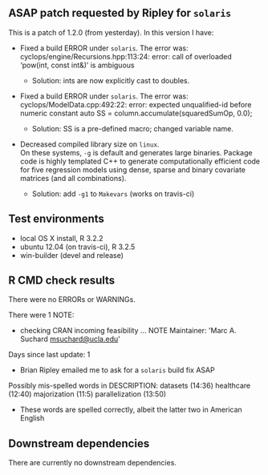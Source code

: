 ## ASAP patch requested by Ripley for `solaris`
This is a patch of 1.2.0 (from yesterday). In this version I have:

* Fixed a build ERROR under `solaris`.  The error was:
    cyclops/engine/Recursions.hpp:113:24: error: call of overloaded ‘pow(int, const int&)’ is ambiguous
  - Solution: ints are now explicitly cast to doubles.

* Fixed a build ERROR under `solaris`.  The error was:
    cyclops/ModelData.cpp:492:22: error: expected unqualified-id before numeric constant auto SS = column.accumulate(squaredSumOp, 0.0);
  - Solution: SS is a pre-defined macro; changed variable name.

* Decreased compiled library size on `linux`.  
  On these systems, `-g` is default and generates large binaries. Package code is highly templated C++ to generate computationally efficient code for five regression models using dense, sparse and binary covariate matrices (and all combinations).
  - Solution: add `-g1` to `Makevars` (works on travis-ci)

## Test environments
* local OS X install, R 3.2.2
* ubuntu 12.04 (on travis-ci), R 3.2.5
* win-builder (devel and release)

## R CMD check results
There were no ERRORs or WARNINGs.

There were 1 NOTE:

* checking CRAN incoming feasibility ... NOTE
Maintainer: 'Marc A. Suchard <msuchard@ucla.edu>'

Days since last update: 1

 - Brian Ripley emailed me to ask for a `solaris` build fix ASAP

Possibly mis-spelled words in DESCRIPTION:
  datasets (14:36)
  healthcare (12:40)
  majorization (11:5)
  parallelization (13:50)
  
  - These words are spelled correctly, albeit the latter two in American English 

## Downstream dependencies
There are currently no downstream dependencies.
